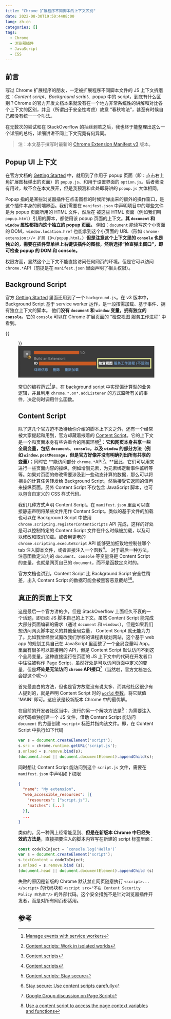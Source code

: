 ```yaml
---
title: "Chrome 扩展程序不同脚本的上下文区别"
date: 2022-08-30T19:50:4408:00
lang: zh-cn
categories: []
tags:
  - Chrome
  - 浏览器插件
  - JavaScript
  - CSS
---
```


## 前言
写过 Chrome 扩展程序的朋友，一定被扩展程序不同脚本文件的 JS 上下文折磨过：*Content script*、*Background script*、popup 中的 script，到底有什么区别？Chrome 的官方开发文档本来就没有在一个地方非常系统性的讲解和对比各个上下文的区别，并且（所谓出于安全性考虑）故意 “春秋笔法”，甚至有时候自己都没有统一一个叫法。

在无数次的尝试和在 StackOverflow 的抽丝剥茧之后，我也终于能整理出这么一个详细的总结，详细讲讲不同上下文究竟有何异同。

> 注：本文基于撰写时最新的 [Chrome Extension Manifest v3](https://developer.chrome.com/docs/extensions/mv3/intro/) 版本。

## Popup UI 上下文

在官方文档的 [Getting Started](https://developer.chrome.com/docs/extensions/mv3/getstarted/) 中，就用到了作用于 popup 页面（即：点击右上角扩展图标弹出的页面）的 `popup.js`、和用于设置界面的 `option.js`。后者我没有用过，故不会在本文展开，但是我预测和此处即将讲的 `popup.js` 大体相同。

Popup 指的是某些浏览器插件在点击图标的时候所弹出来的额外的操作窗口，是这个插件本身的前端界面。我们需要在 `manifest.json` 中声明项目中的哪些文件是为 popup 页面所用的 HTML 文件，然后在
被这些 HTML 页面（例如我们叫 `popup.html`）引用的脚本，都使用该 popup 页面的上下文。**其 `document` 和 `window` 属性都指向这个独立的 popup 页面。**
例如：`document` 能读写这个小页面的 DOM，`window.location.href` 也能拿到这个小页面的 URL（形如 `chrome-extension://< 扩展 ID>/popup.html`。）**但是注意这个上下文里的 `console` 也是独立的，需要在插件菜单栏上右键该插件的图标，然后选择“检查弹出窗口”，即可检查 popup 的 DOM 和 console。**

权限方面，显然这个上下文不能直接访问任何网页的环境。但是它可以访问 `chrome.*`API（前提是在 `manifest.json` 里面声明了相关权限）。

## Background Script

官方 [Getting Started](https://developer.chrome.com/docs/extensions/mv3/getstarted/) 里面还用到了一个 `background.js`。在 v3 版本中，Background Script 基于 service worker 运作，是一段按需加载、基于事件、拥有独立上下文的脚本。
他们**没有 `document` 和 `window` 变量，拥有独立的 `console`**。它的 `console` 可以在 Chrome 扩展页面的 “检查视图 服务工作进程” 中看到。

{{<figure src="background-script.jpg" alt="Chrome 扩展页面的“检查视图 服务工作进程”" width="350">}}
![](background-script.jpg)

常见的编程范式[^1]是，在 background script 中实现偏计算型的业务逻辑，并且利用 `chrome.*.on*.addListener` 的方式监听有关的事件，决定何时调用什么函数。

## Content Script

除了这几个官方迫不及待给你介绍的脚本上下文之外，还有一个经常被大家提起和用到，官方却藏着掖着的 [Content Script](https://developer.chrome.com/docs/extensions/mv3/content_scripts/#isolated_world)。它的上下文是一个和页面本身有些许重合的隔离环境[^4]：**它和网页本身共享一些全局变量，包括 `document`、`console`，以及 `window` 的部分方法（例如 `window.postMessage`，但是官方好像并没有明确列出所有共享的变量）**；同时它 **能访问部分 `chrome.*`API[^3]。**因此，它们可以用来进行一些页面内容的操纵，例如增删元素，为元素绑定新事件监听等等。如果对页面的修改需要涉及到一些动态计算的数据，那么可以将相关的计算任务转发给 Background Script，然后接受它返回的值再来操纵页面。另外 Content Script 不仅包含 JavaScript 脚本，也可以包含自定义的 CSS 样式代码。

我们几种方式声明 Content Script。在 `manifest.json` 里面可以直接静态声明将某些文件用作 Content Script。类似的基于文件的加载也可以在 Background Script 中使用 `chrome.scripting.registerContentScripts` API 完成，这样的好处是可以控制特定的 Content Script 文件在什么时候被加载，以及可以修改和取消加载。或者用更老的 `chrome.scripting.executeScript` API 能够更加细致地控制往哪个 tab 注入脚本文件，或者直接注入一个函数[^3]。
对于最后一种方法，注意函数定义内的 `document`、`console` 等变量将是 Content Script 的变量，也就是网页自己的 `document`，而不是函数定义时的。

官方文档也讲到，Content Script 比 Background Script 安全性稍差，出入 Content Script 的数据可能会被黑客恶意截胡[^5][^6]。

## 真正的页面上下文

这是最后一个官方讲的少，但是 StackOverflow 上面经久不衰的一个话题，即页面 JS 脚本自己的上下文。虽然 Content Script 能完成大部分页面编辑的需求（通过 `document` 和 `windows`），但是如果我们想访问网页脚本定义的其他全局变量， Content Script 就无能为力了。比如我曾经尝试魔改我们学校的课程表规划网站，这个基于 web app 的规划工具自己在 JavaScript 里面整了一个全局变量叫 App，里面有很多可以直接用的 API，但是 Content Script 默认访问不到这个全局变量。这种直接运行在页面的 JS 上下文中的代码在开发者口中往往被称作 Page Script，虽然好处是可以访问页面中定义的变量，但是**坏处是无法访问 `chrome` API接口**[^8]（当然啦，官方文档怎么会提这个呢～）

首先最直白的方法，但也是官方故意没有说太多、而其他社区很少有人提到的，就是声明 Content Script 时的 [`world` 参数](https://developer.chrome.com/docs/extensions/reference/scripting/#type-ScriptInjection)，将它赋值 'MAIN' 即可。这应该是较新版本 Chrome 中的最优解。

在目前的开发者社区当中，流行的另一个解决方法是[^7]：为需要注入的代码单独创建一个 JS 文件，借助 Content Script 能访问 `document` 的力量创建 `<script>` 标签并指向该文件。即，在 Content Script 中执行如下代码
```js
var s = document.createElement('script');
s.src = chrome.runtime.getURL('script.js');
s.onload = s.remove.bind(s);
(document.head || document.documentElement).appendChild(s);
```
同时想让 Content Script 能访问到这个 `script.js` 文件，需要在 `manifest.json` 中声明如下权限
```json
{
  "name": "My extension",
  "web_accessible_resources": [{
    "resources": ["script.js"],
    "matches": [...]
  }],
  ...
}
```

类似的，另一种网上经常能见到、**但是在新版本 Chrome 中已经失效的方法是**，直接把要注入的脚本内容写在新建的 script 标签里面：
```js
const codeToInject = `console.log('Hello')`
var s = document.createElement('script');
s.textContent = codeToInject;
s.onload = s.remove.bind (s);
(document.head || document.documentElement).appendChild (s);
```

失败的原因是新版的 Chrome 默认禁止网页随意执行 `<script>...</script>` 的代码块和 `<script src="不在 Content Security Policy 白名单"/>` 的外部代码。这个安全措施不是针对浏览器插件开发者，而是对所有网页都适用。

## 参考
[^1]: [Manage events with service workers](https://developer.chrome.com/docs/extensions/mv3/service_workers/)
[^2]: [API Reference: chrome.scripting](https://developer.chrome.com/docs/extensions/reference/scripting/#method-executeScript)
[^3]: [Content scripts](https://developer.chrome.com/docs/extensions/mv3/content_scripts/)
[^4]: [Content scripts: Work in isolated worlds](https://developer.chrome.com/docs/extensions/mv3/content_scripts/#isolated_world)
[^5]: [Content scripts: Stay secure](https://developer.chrome.com/docs/extensions/mv3/content_scripts/#security)
[^6]: [Stay secure: Use content scripts carefully](https://developer.chrome.com/docs/extensions/mv3/security/#content_scripts)
[^7]: [Use a content script to access the page context variables and functions](https://stackoverflow.com/questions/9515704/use-a-content-script-to-access-the-page-context-variables-and-functions)
[^8]: [Google Group discussion on Page Script](https://groups.google.com/a/chromium.org/g/chromium-extensions/c/_zKyp9XvIzY/m/Pra2efOnAgAJ)